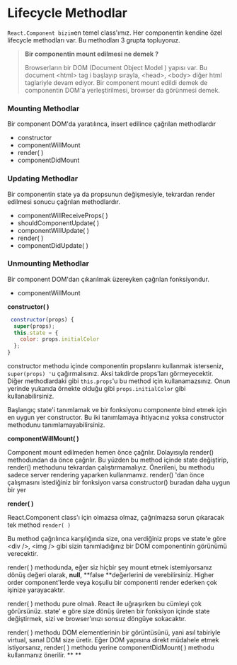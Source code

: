 # Lifecycle Methodlar

`React.Component bizim`en temel class'ımız. Her componentin kendine özel lifecycle methodları var. Bu methodları 3 grupta topluyoruz.

> **Bir componentin mount edilmesi ne demek ?**
>
> Browserların bir DOM \(Document Object Model \) yapısı var. Bu document &lt;html&gt; tag i başlayıp sırayla, &lt;head&gt;, &lt;body&gt; diğer html taglariyle devam ediyor. Bir component mount edildi demek de  componentin DOM'a yerleştirilmesi, browser da görünmesi demek.

### Mounting Methodlar

Bir component DOM'da yaratılınca, insert edilince çağrılan methodlardır

* constructor
* componentWillMount
* render\( \)
* componentDidMount

### Updating Methodlar

Bir componentin state ya da propsunun değişmesiyle, tekrardan render edilmesi sonucu çağrılan methodlardır.

* componentWillReceiveProps\( \)
* shouldComponentUpdate\( \)
* componentWillUpdate\( \)
* render\( \)
* componentDidUpdate\( \)

### Unmounting Methodlar

Bir component DOM'dan çıkarılmak üzereyken çağrılan fonksiyondur.

* componentWillMount



**constructor\( \)**

```js
 constructor(props) {
  super(props);
  this.state = {
    color: props.initialColor
  };
} 
```

constructor methodu içinde componentin propslarını kullanmak isterseniz, `super(props) '`u  çağırmalısınız. Aksi takdirde props'ları görmeyecektir. Diğer methodlardaki gibi `this.props`'u bu method için kullanamazsınız. Onun yerinde yukarıda örnekte olduğu gibi `props.initialColor` gibi kullanabilirsiniz.

Başlangıç state'i tanımlamak ve bir fonksiyonu componente bind etmek için en uygun yer constructor. Bu iki tanımlamaya ihtiyacınız yoksa constructor methodunu tanımlamayabilirsiniz.



**componentWillMount\( \)**

Component mount edilmeden hemen önce çağrılır. Dolayısıyla render\(\) methodundan da önce çağrılır. Bu yüzden bu method içinde state değiştirip, render\(\) methodunu tekrardan çalıştırmamalıyız. Önerileni, bu methodu sadece server rendering yaparken kullanmamız. render\(\) 'dan önce çalışmasını istediğiniz bir fonksiyon varsa constructor\(\) buradan daha uygun bir yer



**render\( \)**

React.Component class'ı için olmazsa olmaz, çağrılmazsa sorun çıkaracak tek method `render( )`

Bu method çağrılınca karşılığında size, ona verdiğiniz props ve state'e göre  &lt;div /&gt;, &lt;img /&gt; gibi sizin tanımladığınız bir DOM componentinin görünümü verecektir.

render\( \) methodunda, eğer siz hiçbir şey mount etmek istemiyorsanız  dönüş değeri olarak,  **null**, **false **değerlerini de verebilirsiniz. Higher order component'lerde veya koşullu bir componenti render ederken çok işinize yarayacaktır.

render\( \) methodu pure olmalı. React ile uğraşırken bu cümleyi çok görürsünüz. state' e göre size dönüş üreten bir fonksiyon içinde state değiştirmek, sizi ve browser'ınızı sonsuz döngüye sokacaktır.

render\( \) methodu DOM elementlerinin bir görüntüsünü, yani asıl tabiriyle virtual, sanal DOM size üretir. Eğer DOM yapısına direkt müdahele etmek istiyorsanız, render\( \) methodu yerine componentDidMount\( \) methodu kullanmanız önerilir.     ** **

